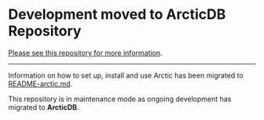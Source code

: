 # Development moved to ArcticDB Repository

[Please see this repository for more information](https://github.com/man-group/ArcticDB).

---

Information on how to set up, install and use Arctic has been migrated to [README-arctic.md](README-arctic.md). 

This repository is in maintenance mode as ongoing development has migrated to **ArcticDB**.

